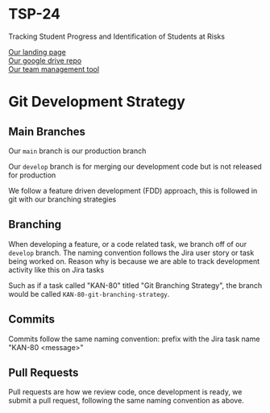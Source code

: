 # TSP-24
Tracking Student Progress and Identification of Students at Risks

[Our landing page](https://sites.google.com/view/techlaunchertsp/) <br>
[Our google drive repo](https://drive.google.com/drive/folders/1IwTgMJIzD3xh9bObPsscaXqt6ISCbY_c?hl=en_GB) <br>
[Our team management tool](https://id.atlassian.com/invite/p/jira-software?id=lpVVj6RHTMe3sESiFFil5A) <br>


# Git Development Strategy

## Main Branches

Our `main` branch is our production branch

Our `develop` branch is for merging our development code but is not released for production

We follow a feature driven development (FDD) approach, this is followed in git with our branching strategies

## Branching
When developing a feature, or a code related task, we branch off of our `develop` branch. The naming convention follows the Jira user story or task being worked on. Reason why is because we are able to track development activity like this on Jira tasks

Such as if a task called "KAN-80" titled "Git Branching Strategy", the branch would be called `KAN-80-git-branching-strategy`.

## Commits

Commits follow the same naming convention: prefix with the Jira task name "KAN-80 \<message\>"

## Pull Requests

Pull requests are how we review code, once development is ready, we submit a pull request, following the same naming convention as above. 

